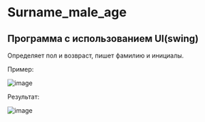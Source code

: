 # Surname_male_age
## Программа с использованием UI(swing)
Определяет пол и возвраст, пишет фамилию и инициалы.

Пример:

![image](https://user-images.githubusercontent.com/105912739/231596324-ea4defe6-0d53-4500-ae65-b8f8db26ab96.png)

Результат:

![image](https://user-images.githubusercontent.com/105912739/231596558-955e6c83-100e-41ca-9649-dffc22c05ea3.png)
